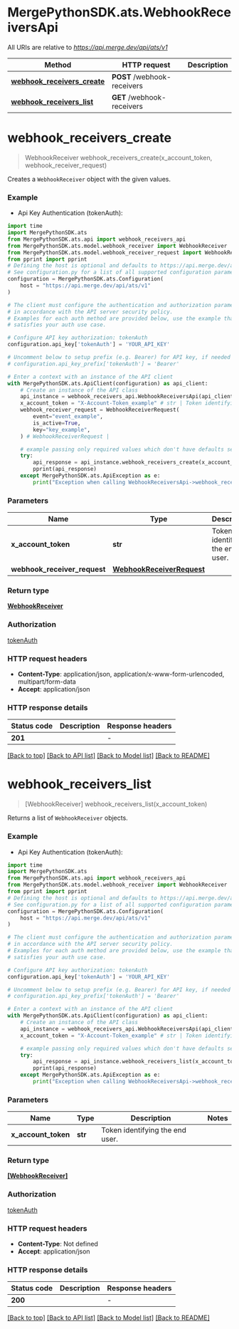 # MergePythonSDK.ats.WebhookReceiversApi

All URIs are relative to *https://api.merge.dev/api/ats/v1*

Method | HTTP request | Description
------------- | ------------- | -------------
[**webhook_receivers_create**](WebhookReceiversApi.md#webhook_receivers_create) | **POST** /webhook-receivers | 
[**webhook_receivers_list**](WebhookReceiversApi.md#webhook_receivers_list) | **GET** /webhook-receivers | 


# **webhook_receivers_create**
> WebhookReceiver webhook_receivers_create(x_account_token, webhook_receiver_request)



Creates a `WebhookReceiver` object with the given values.

### Example

* Api Key Authentication (tokenAuth):

```python
import time
import MergePythonSDK.ats
from MergePythonSDK.ats.api import webhook_receivers_api
from MergePythonSDK.ats.model.webhook_receiver import WebhookReceiver
from MergePythonSDK.ats.model.webhook_receiver_request import WebhookReceiverRequest
from pprint import pprint
# Defining the host is optional and defaults to https://api.merge.dev/api/ats/v1
# See configuration.py for a list of all supported configuration parameters.
configuration = MergePythonSDK.ats.Configuration(
    host = "https://api.merge.dev/api/ats/v1"
)

# The client must configure the authentication and authorization parameters
# in accordance with the API server security policy.
# Examples for each auth method are provided below, use the example that
# satisfies your auth use case.

# Configure API key authorization: tokenAuth
configuration.api_key['tokenAuth'] = 'YOUR_API_KEY'

# Uncomment below to setup prefix (e.g. Bearer) for API key, if needed
# configuration.api_key_prefix['tokenAuth'] = 'Bearer'

# Enter a context with an instance of the API client
with MergePythonSDK.ats.ApiClient(configuration) as api_client:
    # Create an instance of the API class
    api_instance = webhook_receivers_api.WebhookReceiversApi(api_client)
    x_account_token = "X-Account-Token_example" # str | Token identifying the end user.
    webhook_receiver_request = WebhookReceiverRequest(
        event="event_example",
        is_active=True,
        key="key_example",
    ) # WebhookReceiverRequest | 

    # example passing only required values which don't have defaults set
    try:
        api_response = api_instance.webhook_receivers_create(x_account_token, webhook_receiver_request)
        pprint(api_response)
    except MergePythonSDK.ats.ApiException as e:
        print("Exception when calling WebhookReceiversApi->webhook_receivers_create: %s\n" % e)
```


### Parameters

Name | Type | Description  | Notes
------------- | ------------- | ------------- | -------------
 **x_account_token** | **str**| Token identifying the end user. |
 **webhook_receiver_request** | [**WebhookReceiverRequest**](WebhookReceiverRequest.md)|  |

### Return type

[**WebhookReceiver**](WebhookReceiver.md)

### Authorization

[tokenAuth](../README.md#tokenAuth)

### HTTP request headers

 - **Content-Type**: application/json, application/x-www-form-urlencoded, multipart/form-data
 - **Accept**: application/json


### HTTP response details

| Status code | Description | Response headers |
|-------------|-------------|------------------|
**201** |  |  -  |

[[Back to top]](#) [[Back to API list]](../README.md#documentation-for-api-endpoints) [[Back to Model list]](../README.md#documentation-for-models) [[Back to README]](../README.md)

# **webhook_receivers_list**
> [WebhookReceiver] webhook_receivers_list(x_account_token)



Returns a list of `WebhookReceiver` objects.

### Example

* Api Key Authentication (tokenAuth):

```python
import time
import MergePythonSDK.ats
from MergePythonSDK.ats.api import webhook_receivers_api
from MergePythonSDK.ats.model.webhook_receiver import WebhookReceiver
from pprint import pprint
# Defining the host is optional and defaults to https://api.merge.dev/api/ats/v1
# See configuration.py for a list of all supported configuration parameters.
configuration = MergePythonSDK.ats.Configuration(
    host = "https://api.merge.dev/api/ats/v1"
)

# The client must configure the authentication and authorization parameters
# in accordance with the API server security policy.
# Examples for each auth method are provided below, use the example that
# satisfies your auth use case.

# Configure API key authorization: tokenAuth
configuration.api_key['tokenAuth'] = 'YOUR_API_KEY'

# Uncomment below to setup prefix (e.g. Bearer) for API key, if needed
# configuration.api_key_prefix['tokenAuth'] = 'Bearer'

# Enter a context with an instance of the API client
with MergePythonSDK.ats.ApiClient(configuration) as api_client:
    # Create an instance of the API class
    api_instance = webhook_receivers_api.WebhookReceiversApi(api_client)
    x_account_token = "X-Account-Token_example" # str | Token identifying the end user.

    # example passing only required values which don't have defaults set
    try:
        api_response = api_instance.webhook_receivers_list(x_account_token)
        pprint(api_response)
    except MergePythonSDK.ats.ApiException as e:
        print("Exception when calling WebhookReceiversApi->webhook_receivers_list: %s\n" % e)
```


### Parameters

Name | Type | Description  | Notes
------------- | ------------- | ------------- | -------------
 **x_account_token** | **str**| Token identifying the end user. |

### Return type

[**[WebhookReceiver]**](WebhookReceiver.md)

### Authorization

[tokenAuth](../README.md#tokenAuth)

### HTTP request headers

 - **Content-Type**: Not defined
 - **Accept**: application/json


### HTTP response details

| Status code | Description | Response headers |
|-------------|-------------|------------------|
**200** |  |  -  |

[[Back to top]](#) [[Back to API list]](../README.md#documentation-for-api-endpoints) [[Back to Model list]](../README.md#documentation-for-models) [[Back to README]](../README.md)

